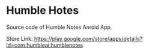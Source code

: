 # Humble Hotes

Source code of Humble Notes Anroid App.

Store Link: https://play.google.com/store/apps/details?id=com.humbleai.humblenotes
